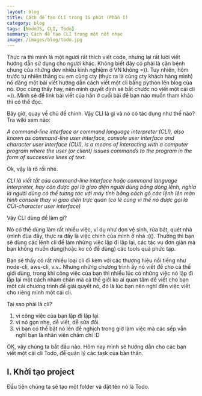 ```yaml
---
layout: blog
title: Cách để tạo CLI trong 15 phút (Phần I)
category: blog
tags: [NodeJS, CLI, Todo]
summary: Cách để tạo CLI trong một nốt nhạc
image: /images/blog/todo.jpg
---
```


Thực ra thì mình là một người rất thích viết code, nhưng lại rất lười viết hướng dẫn sử dụng cho người khác. Không biết đây có phải là căn bệnh chung của những dev nhiều kinh nghiệm ở VN không =)). Tuy nhiên, hôm trước tự nhiên thằng cu em cùng cty (thực ra là cùng cty khách hàng mình) nó đăng một bài viết hướng dẫn cách viết một cli bằng python lên blog của nó. Đọc cũng thấy hay, nên mình quyết định sẽ bắt chước nó viết một cái cli =)). Mình sẽ để link bài viết của hắn ở cuối bài để bạn nào muốn tham khảo thì có thể đọc.

Bây giờ, quay về chủ đề chính. Vậy CLI là gì và nó có tác dụng như thế nào? Tra wiki xem nào:

*A command-line interface or command language interpreter (CLI), also known as command-line user interface, console user interface and character user interface (CUI), is a means of interacting with a computer program where the user (or client) issues commands to the program in the form of successive lines of text.*

Ok, vậy là rõ rồi nhé. 

*CLI là viết tắt của command-line interface hoặc command language interpreter, hay còn được gọi là giao diện người dùng bằng dòng lệnh, nghĩa là người dùng có thể tương tác với máy tính bằng cách gõ các lệnh lên màn hình console thay vì giao diện trực quan (có lẽ cũng vì thế nó được gọi là CÙI-character user interface)*

Vậy CLI dùng để làm gì? 

Nó có thể dùng làm rất nhiều việc, ví dụ như dọn vệ sinh, rửa bát, quét nhà (mình đùa đấy, thực ra đấy là việc chính của mình ở nhà :((). Thường thì bạn sẽ dùng các lệnh cli để làm những việc lặp đi lặp lại, các tác vụ đơn giản mà bạn không muốn dùng(hoặc ko có để dùng) các tools quá phức tạp.

Bạn sẽ thấy có rất nhiều loại cli đi kèm với các thương hiệu nổi tiếng như node-cli, aws-cli, v.v.. Nhưng những chương trình ấy nó viết để cho cả thế giới dùng, trong khi công việc của bạn thì nhiều lúc có những việc nó lặp đi lặp lại một cách nhàm chán mà cả thế giới ko ai quan tâm để viết cho bạn một cái chương trình để giải quyết nó, đó là lúc bạn nên nghĩ đến việc viết cho riêng mình một cái cli.

Tại sao phải là cli?

1. vì công việc của bạn lặp đi lặp lại.
2. vì nó gọn nhẹ, dễ viết, dễ sửa đổi.
3. vì bạn có thể bật nó lên để nghịch trong giờ làm việc mà các sếp vẫn nghĩ bạn là nhân viên chăm chỉ :D

OK, vậy chúng ta bắt đầu nào. Hôm nay mình sẽ hướng dẫn cho các bạn viết một cái cli Todo, để quản lý các task của bản thân.

## I. Khởi tạo project

Đầu tiên chúng ta sẽ tạo một folder và đặt tên nó là Todo.